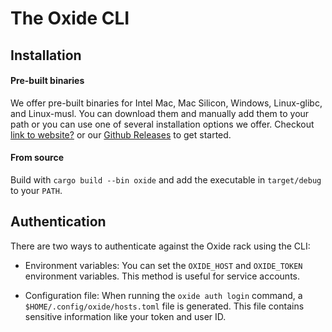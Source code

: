 # The Oxide CLI

## Installation

#### Pre-built binaries
We offer pre-built binaries for Intel Mac, Mac Silicon, Windows, Linux-glibc, and Linux-musl. You can download them and manually add them to your path or you can use one of several installation options we offer. Checkout [link to website?](?) or our [Github Releases](https://github.com/oxidecomputer/oxide.rs/releases) to get started.

#### From source
Build with `cargo build --bin oxide` and add the executable in `target/debug` to your `PATH`.

## Authentication

There are two ways to authenticate against the Oxide rack using the CLI:

- Environment variables: You can set the `OXIDE_HOST` and `OXIDE_TOKEN` environment variables. This method is useful for service accounts.

- Configuration file: When running the `oxide auth login` command, a `$HOME/.config/oxide/hosts.toml` file is generated. This file contains sensitive information like your token and user ID.
